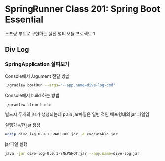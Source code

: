 # SpringRunner Class 201: Spring Boot Essential

스프링 부트로 구현하는 실전 멀티 모듈 프로젝트 1

## Div Log

### SpringApplication 살펴보기

Console에서 Argument 전달 방법  

```bash
./gradlew bootRun --args="--app.name=dive-log-cmd"
```

Console에서 build 하는 방법  

```bash
./gradlew clean build
```

빌드시 두개의 jar가 생성되는데 plain jar파일은 일반 적인 배포형태의 jar 파일임

실행가능한 jar 생성  

```bash
unzip dive-log-0.0.1-SNAPSHOT.jar -d executable-jar
```

jar파일 실행  

```bash
java -jar dive-log-0.0.1-SNAPSHOT.jar --app.name=dive-log-jar
```